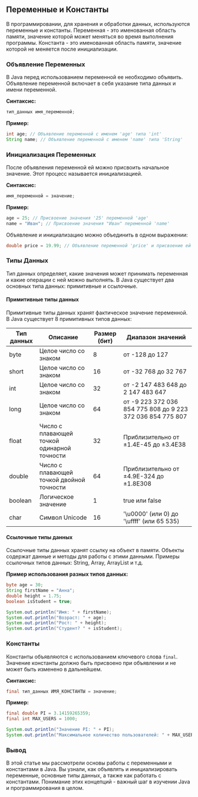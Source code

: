 ## Переменные и Константы

В программировании, для хранения и обработки данных, используются переменные и константы.  Переменная - это именованная область памяти, значение которой может меняться во время выполнения программы.  Константа - это именованная область памяти, значение которой не меняется после инициализации.

### Объявление Переменных

В Java перед использованием переменной ее необходимо объявить. Объявление переменной включает в себя указание типа данных и имени переменной. 

**Синтаксис:**

```java
тип_данных имя_переменной;
```

**Пример:**

```java
int age; // Объявление переменной с именем 'age' типа 'int'
String name; // Объявление переменной с именем 'name' типа 'String'
```

### Инициализация Переменных

После объявления переменной ей можно присвоить начальное значение. Этот процесс называется инициализацией.

**Синтаксис:**

```java
имя_переменной = значение;
```

**Пример:**

```java
age = 25; // Присвоение значения '25' переменной 'age'
name = "Иван"; // Присвоение значения "Иван" переменной 'name'
```

Объявление и инициализацию можно объединить в одном выражении:

```java
double price = 19.99; // Объявление переменной 'price' и присвоение ей значения 19.99
```

### Типы Данных

Тип данных определяет, какие значения может принимать переменная и какие операции с ней можно выполнять. В Java существует два основных типа данных: примитивные и ссылочные.

#### Примитивные типы данных

Примитивные типы данных хранят фактическое значение переменной. В Java существует 8 примитивных типов данных:

| Тип данных | Описание                                 | Размер (бит) | Диапазон значений                          |
|------------|-------------------------------------------|-------------|---------------------------------------------|
| byte       | Целое число со знаком                     | 8           | от -128 до 127                             |
| short      | Целое число со знаком                     | 16          | от -32 768 до 32 767                        |
| int        | Целое число со знаком                     | 32          | от -2 147 483 648 до 2 147 483 647       |
| long       | Целое число со знаком                     | 64          | от -9 223 372 036 854 775 808 до 9 223 372 036 854 775 807 |
| float      | Число с плавающей точкой одинарной точности | 32          | Приблизительно от ±1.4E-45 до ±3.4E38     |
| double     | Число с плавающей точкой двойной точности  | 64          | Приблизительно от ±4.9E-324 до ±1.8E308    |
| boolean    | Логическое значение                      | 1           | true или false                               |
| char       | Символ Unicode                           | 16          | '\u0000' (или 0) до '\uffff' (или 65 535)  |

#### Ссылочные типы данных

Ссылочные типы данных хранят ссылку на объект в памяти. Объекты содержат данные и методы для работы с этими данными. Примеры ссылочных типов данных: String, Array, ArrayList и т.д.

**Пример использования разных типов данных:**

```java
byte age = 30;
String firstName = "Анна";
double height = 1.75;
boolean isStudent = true;

System.out.println("Имя: " + firstName); 
System.out.println("Возраст: " + age);
System.out.println("Рост: " + height);
System.out.println("Студент? " + isStudent); 
```

### Константы

Константы объявляются с использованием ключевого слова `final`. Значение константы должно быть присвоено при объявлении и не может быть изменено в дальнейшем.

**Синтаксис:**

```java
final тип_данных ИМЯ_КОНСТАНТЫ = значение;
```

**Пример:**

```java
final double PI = 3.14159265359; 
final int MAX_USERS = 1000;

System.out.println("Значение PI: " + PI);
System.out.println("Максимальное количество пользователей: " + MAX_USERS);
```

### Вывод

В этой статье мы рассмотрели основы работы с переменными и константами в Java. Вы узнали, как объявлять и инициализировать переменные, основные типы данных, а также как работать с константами. Понимание этих концепций - важный шаг в изучении Java и программирования в целом.
